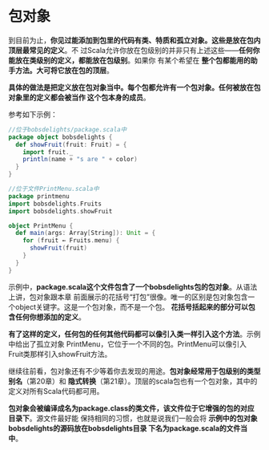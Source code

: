 包对象
================================================================================
到目前为止，**你见过能添加到包里的代码有类、特质和孤立对象。这些是放在包内顶层最常见的定义**。不
过Scala允许你放在包级别的并非只有上述这些——**任何你能放在类级别的定义，都能放在包级别**。如果你
有某个希望在 **整个包都能用的助手方法。大可将它放在包的顶层**。

**具体的做法是把定义放在包对象当中。每个包都允许有一个包对象。任何被放在包对象里的定义都会被当作
这个包本身的成员**。

参考如下示例：
```scala
//位于bobsdelights/package.scala中
package object bobsdelights {
  def showFruit(fruit: Fruit) = {
    import fruit._
    println(name + "s are " + color)
  }
}
```
```scala
//位于文件PrintMenu.scala中
package printmenu
import bobsdelights.Fruits
import bobsdelights.showFruit

object PrintMenu {
  def main(args: Array[String]): Unit = {
    for (fruit ← Fruits.menu) {
      showFruit(fruit)
    }
  }
}
```
示例中，**package.scala这个文件包含了一个bobsdelights包的包对象**。从语法上讲，包对象跟本章
前面展示的花括号“打包”很像。唯一的区别是包对象包含一个object关键字。这是一个包对象，而不是一个包。
**花括号括起来的部分可以包含任何你想添加的定义**。

**有了这样的定义，任何包的任何其他代码都可以像引入类一样引入这个方法**。示例中给出了孤立对象
PrintMenu，它位于一个不同的包。PrintMenu可以像引入Fruit类那样引入showFruit方法。

继续往前看，包对象还有不少等着你去发现的用途。**包对象经常用于包级别的类型别名**（第20章）和 
**隐式转换**（第21章）。顶层的scala包也有一个包对象，其中的定义对所有Scala代码都可用。

**包对象会被编译成名为package.class的类文件，该文件位于它增强的包的对应目录下**。源文件最好能
保持相同的习惯，也就是说我们一般会将 **示例中的包对象bobsdelights的源码放在bobsdelights目录
下名为package.scala的文件当中**。




